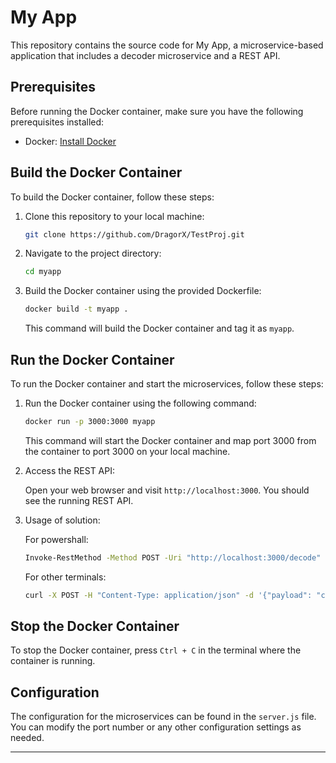 # My App

This repository contains the source code for My App, a microservice-based application that includes a decoder microservice and a REST API.

## Prerequisites

Before running the Docker container, make sure you have the following prerequisites installed:

- Docker: [Install Docker](https://docs.docker.com/get-docker/)

## Build the Docker Container

To build the Docker container, follow these steps:

1. Clone this repository to your local machine:

   ```bash
   git clone https://github.com/DragorX/TestProj.git
   ```

2. Navigate to the project directory:

   ```bash
   cd myapp
   ```

3. Build the Docker container using the provided Dockerfile:

   ```bash
   docker build -t myapp .
   ```

   This command will build the Docker container and tag it as `myapp`.

## Run the Docker Container

To run the Docker container and start the microservices, follow these steps:

1. Run the Docker container using the following command:

   ```bash
   docker run -p 3000:3000 myapp
   ```

   This command will start the Docker container and map port 3000 from the container to port 3000 on your local machine.

2. Access the REST API:

   Open your web browser and visit `http://localhost:3000`. You should see the running REST API.

3. Usage of solution:

   For powershall:

   ```bash
   Invoke-RestMethod -Method POST -Uri "http://localhost:3000/decode" -Headers @{"Content-Type" = "application/json"} -Body '{"payload": "cbb409c401990109857fff"}'
   ```

   For other terminals:

   ```bash
   curl -X POST -H "Content-Type: application/json" -d '{"payload": "cbb409c401990109857fff"}' http://localhost:3000/decode
   ```

## Stop the Docker Container

To stop the Docker container, press `Ctrl + C` in the terminal where the container is running.

## Configuration

The configuration for the microservices can be found in the `server.js` file. You can modify the port number or any other configuration settings as needed.

<!-- ## License

This project is licensed under the MIT License. See the [LICENSE](LICENSE) file for details. -->

---

